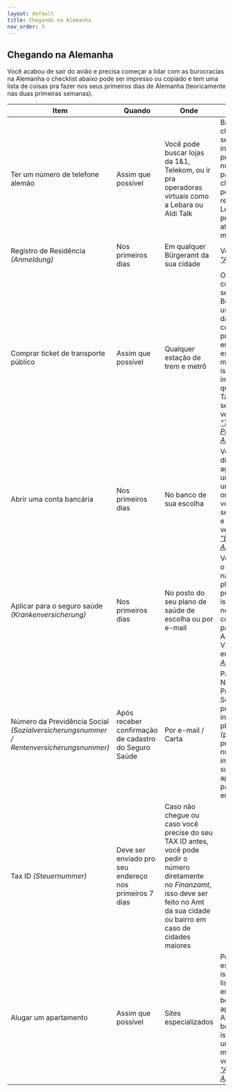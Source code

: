 ```yaml
---
layout: default
title: Chegando na Alemanha
nav_order: 3
---
```


## Chegando na Alemanha

Você acabou de sair do avião e precisa começar a lidar com as burocracias na Alemanha o checklist abaixo pode ser impresso ou copiado e tem uma lista de coisas pra fazer nos seus primeiros dias de Alemanha (teoricamente nas duas primeiras semanas).


| Item                                                                                   | Quando                                                 | Onde                                                                                                                                                                                         | Como                                                                                                                                                                                                                                                                                                              |
| -------------------------------------------------------------------------------------- | ------------------------------------------------------ | -------------------------------------------------------------------------------------------------------------------------------------------------------------------------------------------- | ----------------------------------------------------------------------------------------------------------------------------------------------------------------------------------------------------------------------------------------------------------------------------------------------------------------- |
| Ter um número de telefone alemão                                                       | Assim que possível                                     | Você pode buscar lojas da 1&1, Telekom, ou ir pra operadoras virtuais como a Lebara ou Aldi Talk                                                                                             | Basicamente chegar com o seu passaporte, informar que precisa de um número pré-pago e ativar o chip, eu pessoalmente recomendo a Lebara, pois o processo de ativação é o mais rápido                                                                                                                              |
| Registro de Residência _(Anmeldung)_                                                   | Nos primeiros dias                                     | Em qualquer Bürgeramt da sua cidade                                                                                                                                                          | Veja [_"Anmeldung"_](./moradia/anmeldung.md)                                                                                                                                                                                                                                                                      |
| Comprar ticket de transporte público                                                   | Assim que possível                                     | Qualquer estação de trem e metrô                                                                                                                                                             | O método de compra varia do seu estado, em Berlin é possível usar o aplicativo da BVG ou comprar presencialmente em alguma estação de metrô ou trem, isso será muito importante já que Uber e Táxis costumam ser bem caros, veja mais em [_"Transporte Público na Alemanha"_](./../topicos/transporte_publico.md) |
| Abrir uma conta bancária                                                               | Nos primeiros dias                                     | No banco de sua escolha                                                                                                                                                                      | Você pode se dirigir a uma agência ou abrir uma conta em um banco online, para isso você precisa do seu **Anmeldung** e **Passaporte**, veja mais em [_"Bancos na Alemanha"_](./finanças/bancos_na_alemanha.md)                                                                                                   |
| Aplicar para o seguro saúde _(Krankenversicherung)_                                    | Nos primeiros dias                                     | No posto do seu plano de saúde de escolha ou por e-mail                                                                                                                                      | Você pode fazer o registro online na maioria dos planos de saúde públicos, para isso será necessário uma cópia do seu passaporte, Anmeldung e Visto. Veja mais em [_"Saúde na Alemanha"_](./saude/saude_na_alemanha.md).                                                                                          |
| Número da Previdência Social _(Sozialversicherungsnummer / Rentenversicherungsnummer)_ | Após receber confirmação de cadastro do Seguro Saúde   | Por e-mail / Carta                                                                                                                                                                           | Para receber o Número de Previdência Social você precisa estar inscrito em um plano de saúde (público ou privado), este número é importante para sua aposentadoria e para seu empregador.                                                                                                                         |
| Tax ID _(Steuernummer)_                                                                | Deve ser enviado pro seu endereço nos primeiros 7 dias | Caso não chegue ou caso você precise do seu TAX ID antes, você pode pedir o número diretamente no _Finanzamt_, isso deve ser feito no Amt da sua cidade ou bairro em caso de cidades maiores |
| Alugar um apartamento                                                                  | Assim que possível                                     | Sites especializados                                                                                                                                                                         | Pode parecer estranho ter isso no final da lista, mas encontrar um bom apartamento na Alemanha é bem díficil e isso demandará uma pesquisa muito grande, veja mais em [_"Aluguel na Alemanha"_](./moradia/aluguel_na_alemanha.md).                                                                                |
